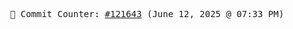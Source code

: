 <p align="center">
    <samp>
        📮 Commit Counter: <a href="https://github.com/Javascript-void0/Javascript-void0/commits/main">#121643</a> (June 12, 2025 @ 07:33 PM)
    </samp>
</p>